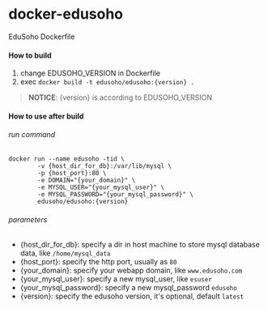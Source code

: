 # docker-edusoho
EduSoho Dockerfile

#### How to build

1. change EDUSOHO_VERSION in Dockerfile
2. exec `docker build -t edusoho/edusoho:{version} .`

>**NOTICE**: {version} is according to EDUSOHO_VERSION

#### How to use after build

###### run command

```
docker run --name edusoho -tid \
        -v {host_dir_for_db}:/var/lib/mysql \
        -p {host_port}:80 \
        -e DOMAIN="{your_domain}" \
        -e MYSQL_USER="{your_mysql_user}" \
        -e MYSQL_PASSWORD="{your_mysql_password}" \
        edusoho/edusoho:{version}
```

###### parameters

* {host_dir_for_db}: specify a dir in host machine to store mysql database data, like `/home/mysql_data`
* {host_port}: specify the http port, usually as `80`
* {your_domain}: specify your webapp domain, like `www.edusoho.com`
* {your_mysql_user}: specify a new mysql_user, like `esuser`
* {your_mysql_password}: specify a new mysql_password `edusoho`
* {version}: specify the edusoho version, it's optional, default `latest`

###### 